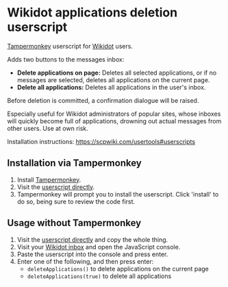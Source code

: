 # Wikidot applications deletion userscript

[Tampermonkey](https://www.tampermonkey.net/) userscript for [Wikidot](https://www.wikidot.com/) users.

Adds two buttons to the messages inbox:

* **Delete applications on page:** Deletes all selected applications, or if no messages are selected, deletes all applications on the current page.
* **Delete all applications:** Deletes all applications in the user's inbox.

Before deletion is committed, a confirmation dialogue will be raised.

Especially useful for Wikidot administrators of popular sites, whose inboxes will quickly become full of applications, drowning out actual messages from other users. Use at own risk.

Installation instructions: https://scpwiki.com/usertools#userscripts

## Installation via Tampermonkey

1. Install [Tampermonkey](https://www.tampermonkey.net/).
2. Visit the [userscript directly](https://github.com/croque-scp/delete-applications/raw/main/delete-applications.user.js).
3. Tampermonkey will prompt you to install the userscript. Click 'install' to do so, being sure to review the code first.

## Usage without Tampermonkey

1. Visit the [userscript directly](https://github.com/croque-scp/delete-applications/raw/main/delete-applications.user.js) and copy the whole thing.
2. Visit your [Wikidot inbox](https://www.wikidot.com/account/messages) and open the JavaScript console.
3. Paste the userscript into the console and press enter.
4. Enter one of the following, and then press enter:
   * `deleteApplications()` to delete applications on the current page
   * `deleteApplications(true)` to delete all applications
